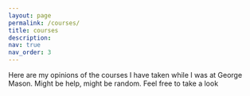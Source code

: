 ```yaml
---
layout: page
permalink: /courses/
title: courses
description: 
nav: true
nav_order: 3
---
```


Here are my opinions of the courses I have taken while I was at George Mason. Might be help, might be random. Feel free to take a look


